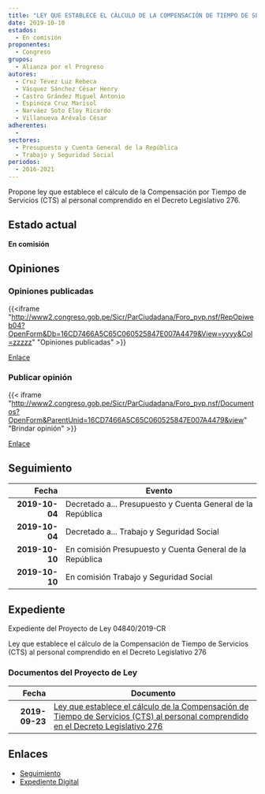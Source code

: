 ```yaml
---
title: "LEY QUE ESTABLECE EL CÁLCULO DE LA COMPENSACIÓN DE TIEMPO DE SERVICIOS (CTS) AL PERSONAL COMPRENDIDO EN EL DECRETO LEGISLATIVO 276"
date: 2019-10-10
estados: 
  - En comisión
proponentes: 
  - Congreso
grupos: 
  - Alianza por el Progreso
autores: 
  - Cruz Tévez Luz Rebeca
  - Vásquez Sánchez César Henry
  - Castro Grández Miguel Antonio
  - Espinoza Cruz Marisol
  - Narváez Soto Eloy Ricardo
  - Villanueva Arévalo César
adherentes: 
  - 
sectores: 
  - Presupuesto y Cuenta General de la República
  - Trabajo y Seguridad Social
periodos: 
  - 2016-2021
---
```


Propone ley que establece el cálculo de la Compensación por Tiempo de Servicios (CTS) al personal comprendido en el Decreto Legislativo 276.


## Estado actual

**En comisión**

## Opiniones

### Opiniones publicadas

{{<iframe "http://www2.congreso.gob.pe/Sicr/ParCiudadana/Foro_pvp.nsf/RepOpiweb04?OpenForm&Db=16CD7466A5C65C060525847E007A4479&View=yyyy&Col=zzzzz" "Opiniones publicadas" >}}

[Enlace](http://www2.congreso.gob.pe/Sicr/ParCiudadana/Foro_pvp.nsf/RepOpiweb04?OpenForm&Db=16CD7466A5C65C060525847E007A4479&View=yyyy&Col=zzzzz)
### Publicar opinión

{{< iframe "http://www2.congreso.gob.pe/Sicr/ParCiudadana/Foro_pvp.nsf/Documentos?OpenForm&ParentUnid=16CD7466A5C65C060525847E007A4479&view" "Brindar opinión" >}}

[Enlace](http://www2.congreso.gob.pe/Sicr/ParCiudadana/Foro_pvp.nsf/Documentos?OpenForm&ParentUnid=16CD7466A5C65C060525847E007A4479&view)

## Seguimiento

| Fecha | Evento |
|------:|--------|
| **2019-10-04** | Decretado a... Presupuesto y Cuenta General de la República|
| **2019-10-04** | Decretado a... Trabajo y Seguridad Social|
| **2019-10-10** | En comisión Presupuesto y Cuenta General de la República|
| **2019-10-10** | En comisión Trabajo y Seguridad Social|


## Expediente

Expediente del Proyecto de Ley 04840/2019-CR

Ley que establece el cálculo de la Compensación de Tiempo de Servicios (CTS) al personal comprendido en el Decreto Legislativo 276


### Documentos del Proyecto de Ley

| Fecha | Documento |
|------:|--------|
| **2019-09-23** | [Ley que establece el cálculo de la Compensación de Tiempo de Servicios (CTS) al personal comprendido en el Decreto Legislativo 276](http://www.leyes.congreso.gob.pe/Documentos/2016_2021/Proyectos_de_Ley_y_de_Resoluciones_Legislativas/PL04840_20190923.pdf) |

## Enlaces 

- [Seguimiento](http://www2.congreso.gob.pe/Sicr/TraDocEstProc/CLProLey2016.nsf/f7fff46988ca05b1052578e100829cc7/0150669cc480e1c40525847e0061dc59?OpenDocument)
- [Expediente Digital](http://www2.congreso.gob.pe/Sicr/TraDocEstProc/CLProLey2016.nsf/f7fff46988ca05b1052578e100829cc7/0150669cc480e1c40525847e0061dc59?OpenDocument&Click=05257FB7005EB655.eb71d0cf91d8294e05256cdf006b5706/$Body/0.1C6C)
